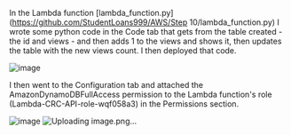 In the Lambda function [lambda_function.py](https://github.com/StudentLoans999/AWS/Step 10/lambda_function.py) I wrote some python code in the Code tab that gets from the table created - the id and views - and then adds 1 to the views and shows it, then updates the table with the new views count. I then deployed that code.

![image](https://github.com/StudentLoans999/AWS/assets/77641113/48abaa9b-ac0f-432e-9cc0-535ba2bf43e6)

I then went to the Configuration tab and attached the AmazonDynamoDBFullAccess permission to the Lambda function's role (Lambda-CRC-API-role-wqf058a3) in the Permissions section.

![image](https://github.com/StudentLoans999/AWS/assets/77641113/bed286da-abd4-4618-a4aa-df4bcd8f97eb)
![Uploading image.png…]()
